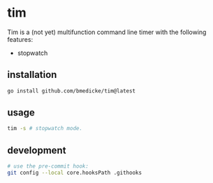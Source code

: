 # tim

Tim is a (not yet) multifunction command line timer with the following features:

* stopwatch

## installation

```sh
go install github.com/bmedicke/tim@latest
```

## usage

```sh
tim -s # stopwatch mode.
```

## development

```sh
# use the pre-commit hook:
git config --local core.hooksPath .githooks
```
